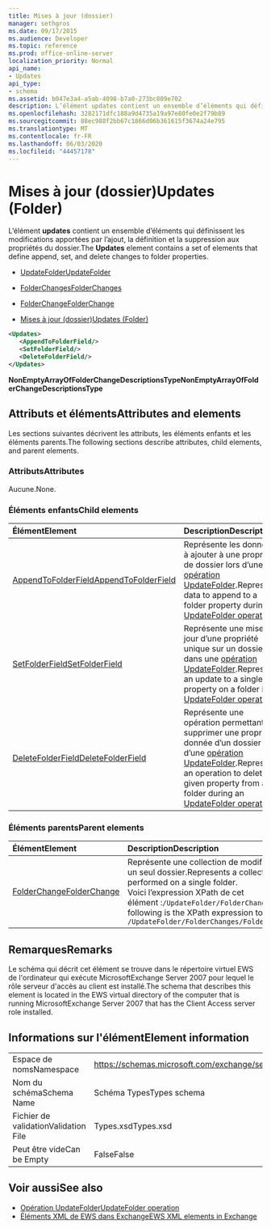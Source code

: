 ```yaml
---
title: Mises à jour (dossier)
manager: sethgros
ms.date: 09/17/2015
ms.audience: Developer
ms.topic: reference
ms.prod: office-online-server
localization_priority: Normal
api_name:
- Updates
api_type:
- schema
ms.assetid: b047e3a4-a5ab-4098-b7a0-273bc809e702
description: L’élément updates contient un ensemble d’éléments qui définissent les modifications apportées par l’ajout, la définition et la suppression aux propriétés du dossier.
ms.openlocfilehash: 3282171dfc188a9d4735a19a97e80fe0e2f79b89
ms.sourcegitcommit: 88ec988f2bb67c1866d06b361615f3674a24e795
ms.translationtype: MT
ms.contentlocale: fr-FR
ms.lasthandoff: 06/03/2020
ms.locfileid: "44457178"
---
```

# <a name="updates-folder"></a><span data-ttu-id="ce49d-103">Mises à jour (dossier)</span><span class="sxs-lookup"><span data-stu-id="ce49d-103">Updates (Folder)</span></span>

<span data-ttu-id="ce49d-104">L’élément **updates** contient un ensemble d’éléments qui définissent les modifications apportées par l’ajout, la définition et la suppression aux propriétés du dossier.</span><span class="sxs-lookup"><span data-stu-id="ce49d-104">The **Updates** element contains a set of elements that define append, set, and delete changes to folder properties.</span></span> 
  
- [<span data-ttu-id="ce49d-105">UpdateFolder</span><span class="sxs-lookup"><span data-stu-id="ce49d-105">UpdateFolder</span></span>](updatefolder.md)
  
- [<span data-ttu-id="ce49d-106">FolderChanges</span><span class="sxs-lookup"><span data-stu-id="ce49d-106">FolderChanges</span></span>](folderchanges.md)
  
- [<span data-ttu-id="ce49d-107">FolderChange</span><span class="sxs-lookup"><span data-stu-id="ce49d-107">FolderChange</span></span>](folderchange.md)
  
- [<span data-ttu-id="ce49d-108">Mises à jour (dossier)</span><span class="sxs-lookup"><span data-stu-id="ce49d-108">Updates (Folder)</span></span>](updates-folder.md)
  
```xml
<Updates>
   <AppendToFolderField/>
   <SetFolderField/>
   <DeleteFolderField/>
</Updates>
```

<span data-ttu-id="ce49d-109">**NonEmptyArrayOfFolderChangeDescriptionsType**</span><span class="sxs-lookup"><span data-stu-id="ce49d-109">**NonEmptyArrayOfFolderChangeDescriptionsType**</span></span>

## <a name="attributes-and-elements"></a><span data-ttu-id="ce49d-110">Attributs et éléments</span><span class="sxs-lookup"><span data-stu-id="ce49d-110">Attributes and elements</span></span>

<span data-ttu-id="ce49d-111">Les sections suivantes décrivent les attributs, les éléments enfants et les éléments parents.</span><span class="sxs-lookup"><span data-stu-id="ce49d-111">The following sections describe attributes, child elements, and parent elements.</span></span>
  
### <a name="attributes"></a><span data-ttu-id="ce49d-112">Attributs</span><span class="sxs-lookup"><span data-stu-id="ce49d-112">Attributes</span></span>

<span data-ttu-id="ce49d-113">Aucune.</span><span class="sxs-lookup"><span data-stu-id="ce49d-113">None.</span></span>
  
### <a name="child-elements"></a><span data-ttu-id="ce49d-114">Éléments enfants</span><span class="sxs-lookup"><span data-stu-id="ce49d-114">Child elements</span></span>

|<span data-ttu-id="ce49d-115">**Élément**</span><span class="sxs-lookup"><span data-stu-id="ce49d-115">**Element**</span></span>|<span data-ttu-id="ce49d-116">**Description**</span><span class="sxs-lookup"><span data-stu-id="ce49d-116">**Description**</span></span>|
|:-----|:-----|
|[<span data-ttu-id="ce49d-117">AppendToFolderField</span><span class="sxs-lookup"><span data-stu-id="ce49d-117">AppendToFolderField</span></span>](appendtofolderfield.md) <br/> |<span data-ttu-id="ce49d-118">Représente les données à ajouter à une propriété de dossier lors d’une [opération UpdateFolder](updatefolder-operation.md).</span><span class="sxs-lookup"><span data-stu-id="ce49d-118">Represents data to append to a folder property during an [UpdateFolder operation](updatefolder-operation.md).</span></span>  <br/> |
|[<span data-ttu-id="ce49d-119">SetFolderField</span><span class="sxs-lookup"><span data-stu-id="ce49d-119">SetFolderField</span></span>](setfolderfield.md) <br/> |<span data-ttu-id="ce49d-120">Représente une mise à jour d’une propriété unique sur un dossier dans une [opération UpdateFolder](updatefolder-operation.md).</span><span class="sxs-lookup"><span data-stu-id="ce49d-120">Represents an update to a single property on a folder in an [UpdateFolder operation](updatefolder-operation.md).</span></span>  <br/> |
|[<span data-ttu-id="ce49d-121">DeleteFolderField</span><span class="sxs-lookup"><span data-stu-id="ce49d-121">DeleteFolderField</span></span>](deletefolderfield.md) <br/> |<span data-ttu-id="ce49d-122">Représente une opération permettant de supprimer une propriété donnée d’un dossier lors d’une [opération UpdateFolder](updatefolder-operation.md).</span><span class="sxs-lookup"><span data-stu-id="ce49d-122">Represents an operation to delete a given property from a folder during an [UpdateFolder operation](updatefolder-operation.md).</span></span>  <br/> |
   
### <a name="parent-elements"></a><span data-ttu-id="ce49d-123">Éléments parents</span><span class="sxs-lookup"><span data-stu-id="ce49d-123">Parent elements</span></span>

|<span data-ttu-id="ce49d-124">**Élément**</span><span class="sxs-lookup"><span data-stu-id="ce49d-124">**Element**</span></span>|<span data-ttu-id="ce49d-125">**Description**</span><span class="sxs-lookup"><span data-stu-id="ce49d-125">**Description**</span></span>|
|:-----|:-----|
|[<span data-ttu-id="ce49d-126">FolderChange</span><span class="sxs-lookup"><span data-stu-id="ce49d-126">FolderChange</span></span>](folderchange.md) <br/> |<span data-ttu-id="ce49d-127">Représente une collection de modifications à effectuer sur un seul dossier.</span><span class="sxs-lookup"><span data-stu-id="ce49d-127">Represents a collection of changes to be performed on a single folder.</span></span>  <br/> <span data-ttu-id="ce49d-128">Voici l’expression XPath de cet élément :`/UpdateFolder/FolderChanges/FolderChange[i]`</span><span class="sxs-lookup"><span data-stu-id="ce49d-128">The following is the XPath expression to this element:  `/UpdateFolder/FolderChanges/FolderChange[i]`</span></span> <br/> |
   
## <a name="remarks"></a><span data-ttu-id="ce49d-129">Remarques</span><span class="sxs-lookup"><span data-stu-id="ce49d-129">Remarks</span></span>

<span data-ttu-id="ce49d-130">Le schéma qui décrit cet élément se trouve dans le répertoire virtuel EWS de l'ordinateur qui exécute MicrosoftExchange Server 2007 pour lequel le rôle serveur d'accès au client est installé.</span><span class="sxs-lookup"><span data-stu-id="ce49d-130">The schema that describes this element is located in the EWS virtual directory of the computer that is running MicrosoftExchange Server 2007 that has the Client Access server role installed.</span></span>
  
## <a name="element-information"></a><span data-ttu-id="ce49d-131">Informations sur l'élément</span><span class="sxs-lookup"><span data-stu-id="ce49d-131">Element information</span></span>

|||
|:-----|:-----|
|<span data-ttu-id="ce49d-132">Espace de noms</span><span class="sxs-lookup"><span data-stu-id="ce49d-132">Namespace</span></span>  <br/> |https://schemas.microsoft.com/exchange/services/2006/types  <br/> |
|<span data-ttu-id="ce49d-133">Nom du schéma</span><span class="sxs-lookup"><span data-stu-id="ce49d-133">Schema Name</span></span>  <br/> |<span data-ttu-id="ce49d-134">Schéma Types</span><span class="sxs-lookup"><span data-stu-id="ce49d-134">Types schema</span></span>  <br/> |
|<span data-ttu-id="ce49d-135">Fichier de validation</span><span class="sxs-lookup"><span data-stu-id="ce49d-135">Validation File</span></span>  <br/> |<span data-ttu-id="ce49d-136">Types.xsd</span><span class="sxs-lookup"><span data-stu-id="ce49d-136">Types.xsd</span></span>  <br/> |
|<span data-ttu-id="ce49d-137">Peut être vide</span><span class="sxs-lookup"><span data-stu-id="ce49d-137">Can be Empty</span></span>  <br/> |<span data-ttu-id="ce49d-138">False</span><span class="sxs-lookup"><span data-stu-id="ce49d-138">False</span></span>  <br/> |
   
## <a name="see-also"></a><span data-ttu-id="ce49d-139">Voir aussi</span><span class="sxs-lookup"><span data-stu-id="ce49d-139">See also</span></span>

- [<span data-ttu-id="ce49d-140">Opération UpdateFolder</span><span class="sxs-lookup"><span data-stu-id="ce49d-140">UpdateFolder operation</span></span>](updatefolder-operation.md)
- [<span data-ttu-id="ce49d-141">Éléments XML de EWS dans Exchange</span><span class="sxs-lookup"><span data-stu-id="ce49d-141">EWS XML elements in Exchange</span></span>](ews-xml-elements-in-exchange.md)

